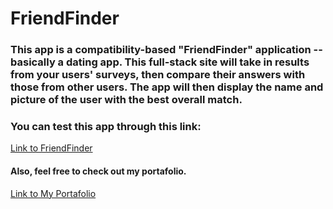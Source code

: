 # FriendFinder

### This app is a compatibility-based "FriendFinder" application -- basically a dating app. This full-stack site will take in results from your users' surveys, then compare their answers with those from other users. The app will then display the name and picture of the user with the best overall match.

### You can test this app through this link:
[Link to FriendFinder](https://cryptic-dusk-67478.herokuapp.com/app/data/friends.js)


#### Also, feel free to check out my portafolio.

[Link to My Portafolio](https://paolaog.github.io/Responsive-Portafolio/)
